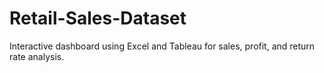 # Retail-Sales-Dataset
Interactive dashboard using Excel and Tableau for sales, profit, and return rate analysis.
